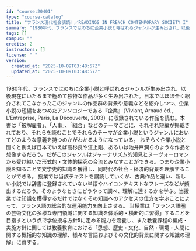```yaml
---
id: "course:20401"
type: "course-catalog"
title: "フランス現代社会講読Ⅰ ／READINGS IN FRENCH CONTEMPORARY SOCIETY I"
summary: "1980年代、フランスではのちに企業小説と呼ばれるジャンルが生み出され、以後現在にいたるまで極めて独特な作品が多く生み出された。日本ではほぼ全く紹介されてこなかったこのジャンルの作品群の背景や意義などを紹介しつつ、企業小説の短編をあつめたア…"
tags: []
campus: ""
credits: 2
instructors: []
license: " "
version:
  created_at: "2025-10-09T03:48:57Z"
  updated_at: "2025-10-09T03:48:57Z"
---
```


1980年代、フランスではのちに企業小説と呼ばれるジャンルが生み出され、以後現在にいたるまで極めて独特な作品が多く生み出された。日本ではほぼ全く紹介されてこなかったこのジャンルの作品群の背景や意義などを紹介しつつ、企業小説の短編をあつめたアンソロジーである『企業』（Viviant, Arnaud éd., L’Entreprise, Paris, La Découverte, 2003）に収録されている作品を読む。本書は「被解雇者」、「人事」、「組合」などのテーマごとに、それぞれ短編が掲載されており、それらを読むことでそれらのテーマが企業小説というジャンルにおいてどのような意義を持つのかがわかるようになっている。 おそらく企業小説と聞くと例えば日本でいえば高杉良や江上剛、あるいは池井戸潤らのような作品を想像するだろう。だがこのジャンルはジャーナリズム的知見とヌーヴォーロマンから受け継いだ形式的・文体的探究の合流とみなすことができる。つまり企業小説を知ることで文学史的知識を獲得し、同時代の社会・経済的背景を理解することができる。 授業では当該テキストを講読していくが、古典作品と違い、新しい小説では辞書に登録されていない単語やハイコンテキストなフレーズなどが頻出するだろう。そのようなときにどうやって調べ、理解に達するかを学ぶ。当授業では知識を獲得するだけではなくその知識へのアクセスの仕方を学ぶことによって、フランス語の総合的な運用能力を向上させる。 当授業は「フランス語圏の芸術文化の多様な専門領域に関する知識を体系的・横断的に習得」することを目指すという点で学位授与方針5に定める能力を涵養し、また教養課程の編成・実施方針に関しては教養教育における「思想、歴史・文化、自然・環境・人間に関する概括的な知識の理解、様々な言語およびその文化的背景に関する知識の理解」に資する。
